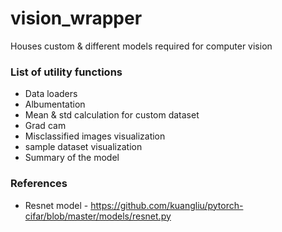 # vision_wrapper

Houses custom & different models required for computer vision

### List of utility functions

- Data loaders
- Albumentation
- Mean & std calculation for custom dataset
- Grad cam 
- Misclassified images visualization
- sample dataset visualization
- Summary of the model


### References

- Resnet model - https://github.com/kuangliu/pytorch-cifar/blob/master/models/resnet.py
